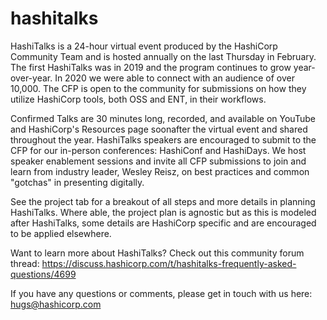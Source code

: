 # hashitalks
HashiTalks is a 24-hour virtual event produced by the HashiCorp Community Team and is hosted annually on the last Thursday in February. The first HashiTalks was in 2019 and the program continues to grow year-over-year. In 2020 we were able to connect with an audience of over 10,000. The CFP is open to the community for submissions on how they utilize HashiCorp tools, both OSS and ENT, in their workflows.

Confirmed Talks are 30 minutes long, recorded, and available on YouTube and HashiCorp's Resources page soonafter the virtual event and shared throughout the year. HashiTalks speakers are encouraged to submit to the CFP for our in-person conferences: HashiConf and HashiDays. We host speaker enablement sessions and invite all CFP submissions to join and learn from industry leader, Wesley Reisz, on best practices and common "gotchas" in presenting digitally. 

See the project tab for a breakout of all steps and more details in planning HashiTalks. 
Where able, the project plan is agnostic but as this is modeled after HashiTalks, some details are HashiCorp specific and are encouraged to be applied elsewhere. 

Want to learn more about HashiTalks? Check out this community forum thread: https://discuss.hashicorp.com/t/hashitalks-frequently-asked-questions/4699

If you have any questions or comments, please get in touch with us here: hugs@hashicorp.com
